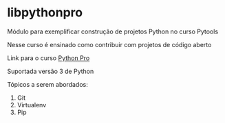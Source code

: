 # libpythonpro
Módulo para exemplificar construção de projetos Python no curso Pytools

Nesse curso é ensinado como contribuir com projetos de código aberto

Link para o curso [Python Pro](https://pythonpro.com.br/)

Suportada versão 3 de Python

Tópicos a serem abordados:
 1. Git
 2. Virtualenv
 3. Pip
